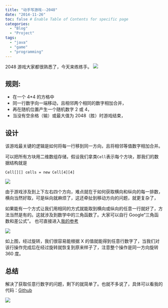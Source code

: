 ```yaml
---
title: "动手写游戏--2048"
date: "2014-11-26"
toc: false # Enable Table of Contents for specific page
categories:
  - "Blog"
  - "Project"
tags:
  - "java"
  - "game"
  - "programming"
---
```


2048 游戏大家都很熟悉了，今天来练练手。 ![](images/b03d53e397c9f1e46ca0eb9a89e00-265x300.png)
<!--more-->

## 规则:

- 在一个 4\*4 的方格中
- 同一行数字向一端移动，且相邻两个相同的数字相加合并，
- 再在随机位置产生一个随机数字 2 或 4，
- 当没有空余格（输）或最大值为 2048（胜）时游戏结束，

## 设计

该游戏最关键的逻辑是如何将每一行移到同一方向，且将相邻等值数字相加合并。

可以把所有方块用二维数组存储，假设我们拿类`Cell`表示每个方块，那我们的数据结构就是

```
Cell[][] cells = new Cell[4][4]
```

![](images/5da1ba76d21cf10a430f454344b7d-300x261.png)

由于游戏涉及到上下左右四个方向，难点就在于如何获取横向和纵向的每一排数，横向当然好取，可是纵向就麻烦了，这还牵扯到移动方向的问题，就更复杂了，

如果能有一个方式让我们用相同的方式就能取到横向或纵向的任意一行就好了，方法当然是有的。这就涉及到数学中的三角函数了。大家可以自行 Google“三角函数和差公式”。 也可直接进入[我的参考](http://www.cnblogs.com/ywxgod/archive/2010/08/06/1793609.html)

![](images/defa934db419c6aef2f1ba3277ef1-300x188.png)

如上图，经过旋转，我们很容易能根据 X 的值就能得到任意行数字了，当我们对该行操作完成后在经过旋转就恢复到原来样子了，注意整个操作是同一方向旋转 360 度。

## 总结

解决了获取任意行数字的问题，剩下的就简单了。也就不多说了，具体可以看我的代码：[Github](https://github.com/gongzili456/2048)

![](images/1c8bfddabe33b276faaba401d14f5-265x300.png)
